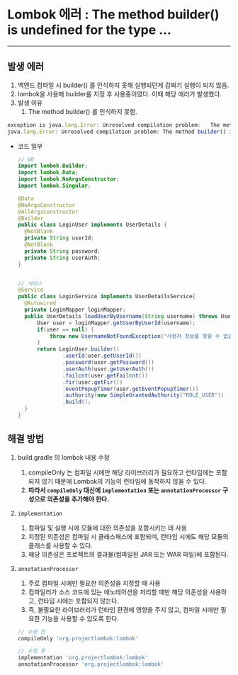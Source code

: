 # Lombok 에러 :  The method builder() is undefined for the type ... 

---

>

## 발생 에러 

1. 백엔드 컴파일 시 builder() 를 인식하지 못해 실행되던게 갑짜기 실행이 되지 않음. 
2. lombok을 사용해 builder를 지정 후 사용중이였다. 이때 해당 에러가 발생했다. 
3. 발생 이유
   1.  The method builder() 를 인식하지 못함. 

```js
exception is java.lang.Error: Unresolved compilation problem:   The method builder() is undefined for the type LoginUser] with root cause 
java.lang.Error: Unresolved compilation problem: The method builder() is undefined for the type LoginUser
```

- 코드 일부

  ```java
  // VO
  import lombok.Builder;
  import lombok.Data;
  import lombok.NoArgsConstructor;
  import lombok.Singular;
  
  @Data
  @NoArgsConstructor
  @AllArgsConstructor
  @Builder
  public class LoginUser implements UserDetails {
  	@NotBlank
  	private String userId;
  	@NotBlank
  	private String password;
  	private String userAuth;
  }
  
  
  // 서비스 
  @Service
  public class LoginService implements UserDetailsService{
  	@Autowired
  	private LoginMapper loginMapper;
  	public UserDetails loadUserByUsername(String username) throws UsernameNotFoundException {
  		User user = loginMapper.getUserByUserId(username);
  		if(user == null) {
  			throw new UsernameNotFoundException("사용자 정보를 찾을 수 없습니다.");
  		}
  		return LoginUser.builder()
  				.userId(user.getUserId())
  				.password(user.getPassword())
  				.userAuth(user.getUserAuth())
  				.failcnt(user.getFailcnt())
  				.fir(user.getFir())
  				.eventPopupTimer(user.getEventPopupTimer())
  				.authority(new SimpleGrantedAuthority("ROLE_USER"))
  				.build();
  	}
  }
  ```

  

## 해결 방법

1. build.gradle 의 lombok 내용 수정 

   1. compileOnly 는 컴파일 시에만 해당 라이브러리가 필요하고 런타임에는 포함되지 않기 때문에 Lombok의 기능이 런타임에 동작하지 않을 수 있다. 
   2. **따라서 `compileOnly` 대신에 `implementation` 또는 `annotationProcessor` 구성으로 의존성을 추가해야 한다.** 

2. `implementation` 

   1. 컴파일 및 실행 시에 모듈에 대한 의존성을 포함시키는 데 사용
   2. 지정된 의존성은 컴파일 시 클래스패스에 포함되며, 런타임 시에도 해당 모듈의 클래스를 사용할 수 있다. 
   3. 해당 의존성은 프로젝트의 결과물(컴파일된 JAR 또는 WAR 파일)에 포함된다. 

3. `annotationProcessor` 

   1. 주로 컴파일 시에만 필요한 의존성을 지정할 때 사용
   2. 컴파일러가 소스 코드에 있는 애노테이션을 처리할 때만 해당 의존성을 사용하고, 런타임 시에는 포함되지 않는다. 
   3. 즉, 불필요한 라이브러리가 런타임 환경에 영향을 주지 않고, 컴파일 시에만 필요한 기능을 사용할 수 있도록 한다. 

   ```js
   // 수정 전 
   compileOnly 'org.projectlombok:lombok'
   
   // 수정 후 
   implementation 'org.projectlombok:lombok'
   annotationProcessor 'org.projectlombok:lombok'
   ```

   